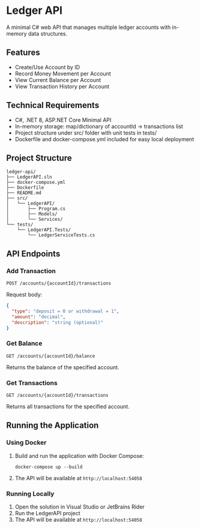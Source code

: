 # Ledger API

A minimal C# web API that manages multiple ledger accounts with in-memory data structures.

## Features

- Create/Use Account by ID
- Record Money Movement per Account
- View Current Balance per Account
- View Transaction History per Account

## Technical Requirements

- C#, .NET 8, ASP.NET Core Minimal API
- In-memory storage: map/dictionary of accountId -> transactions list
- Project structure under src/ folder with unit tests in tests/
- Dockerfile and docker-compose.yml included for easy local deployment

## Project Structure

```
ledger-api/
├── LedgerAPI.sln
├── docker-compose.yml
├── Dockerfile
├── README.md
├── src/
│   └── LedgerAPI/
│       ├── Program.cs
│       ├── Models/
│       └── Services/
└── tests/
    └── LedgerAPI.Tests/
        └── LedgerServiceTests.cs
```

## API Endpoints

### Add Transaction

`POST /accounts/{accountId}/transactions`

Request body:
```json
{
  "type": "deposit = 0 or withdrawal = 1",
  "amount": "decimal",
  "description": "string (optional)"
}
```

### Get Balance

`GET /accounts/{accountId}/balance`

Returns the balance of the specified account.

### Get Transactions

`GET /accounts/{accountId}/transactions`

Returns all transactions for the specified account.

## Running the Application

### Using Docker

1. Build and run the application with Docker Compose:
   ```
   docker-compose up --build
   ```

2. The API will be available at `http://localhost:54058`

### Running Locally

1. Open the solution in Visual Studio or JetBrains Rider
2. Run the LedgerAPI project
3. The API will be available at `http://localhost:54058`
